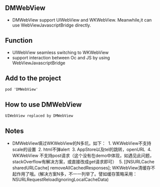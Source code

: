 ## DMWebView
* DMWebView support UIWebView and WKWebView. Meanwhile,it can use WebViewJavascriptBridge directly.

## Function
* UIWebView seamless switching to WKWebView
* support interaction between Oc and JS by using WebViewJavascriptBridge

## Add to the project
```objc 
pod 'DMWebView' 
```

## How to use DMWebView
```objc
UIWebView replaced by DMWebView
```

## Notes
* DMWebView填过WKWebView的N多坑，如下：
  1. WKWebView不支持scale的设置
  2. html不弹alert
  3. AppStore以及tel的跳转，openURL
  4. WKWebView 不支持post请求（这个没有在demo中体现，如遇见此问题，stackOverflow有解决方案，或直接改成get请求即可）
  5. [[NSURLCache sharedURLCache] removeAllCachedResponses]; WKWebView清缓存不起作用了哦。(解决方案N多，不一一列举了。譬如缓存策略采用：NSURLRequestReloadIgnoringLocalCacheData)
  
